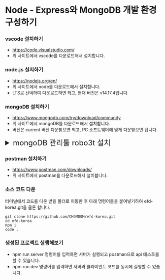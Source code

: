 # Node - Express와 MongoDB 개발 환경 구성하기

### vscode 설치하기

-   https://code.visualstudio.com/
-   위 사이트에서 vscode를 다운로드해서 설치합니다.

### node.js 설치하기

-   https://nodejs.org/en/
-   위 사이트에서 node를 다운로드해서 설치합니다.
-   LTS로 선택하여 다운로드하면 되고, 현재 버전은 v14.17.4입니다.

### mongoDB 설치하기

-   https://www.mongodb.com/try/download/community
-   위 사이트에서 mongoDB를 다운로드해서 설치합니다.
-   버전은 current 버전 다운받으면 되고, PC 소프트웨어에 맞게 다운받으면 됩니다.

<details>
  <summary style="font-size:1.5rem;">mongoDB 관리툴 robo3t 설치</summary>
  <div markdown="1">       
  
  <img src="https://img1.daumcdn.net/thumb/R1280x0/?scode=mtistory2&fname=https%3A%2F%2Fblog.kakaocdn.net%2Fdn%2FcWWqDr%2Fbtrp6c2p2tp%2F2KuZwC3nAZKoClaEHRaSYk%2Fimg.png" width="100%" height="100%" alt="회원가입 API"></img>

<img src="https://img1.daumcdn.net/thumb/R1280x0/?scode=mtistory2&fname=https%3A%2F%2Fblog.kakaocdn.net%2Fdn%2FcWV2ze%2Fbtrp1G4wz06%2FYFUFfQH7bC1e39hK5aGeX1%2Fimg.png" width="100%" height="100%" alt="회원가입 API"></img>
<img src="https://img1.daumcdn.net/thumb/R1280x0/?scode=mtistory2&fname=https%3A%2F%2Fblog.kakaocdn.net%2Fdn%2FbezyHk%2Fbtrp6IzRZjq%2FuRVxhvtKEAm0w3VKKIajLK%2Fimg.png" width="100%" height="100%" alt="회원가입 API"></img>
<img src="https://img1.daumcdn.net/thumb/R1280x0/?scode=mtistory2&fname=https%3A%2F%2Fblog.kakaocdn.net%2Fdn%2F8OEvb%2Fbtrp18M8pMC%2FyPxD3NFidw2ccE8eCbrAG1%2Fimg.png" width="100%" height="100%" alt="회원가입 API"></img>
<img src="https://img1.daumcdn.net/thumb/R1280x0/?scode=mtistory2&fname=https%3A%2F%2Fblog.kakaocdn.net%2Fdn%2FcvuiaG%2Fbtrp01ukEjm%2FcL03aaQGMw3ZKJsLXCLVKk%2Fimg.png" width="100%" height="100%" alt="회원가입 API"></img>
<img src="https://img1.daumcdn.net/thumb/R1280x0/?scode=mtistory2&fname=https%3A%2F%2Fblog.kakaocdn.net%2Fdn%2Fp6TIn%2Fbtrp0KeUBxN%2FOzPlkqoRwksorIlYfOTAk1%2Fimg.png" width="100%" height="100%" alt="회원가입 API"></img>
<img src="https://img1.daumcdn.net/thumb/R1280x0/?scode=mtistory2&fname=https%3A%2F%2Fblog.kakaocdn.net%2Fdn%2FbnZ6XL%2Fbtrp6cBluP9%2Fch8Xqm8Ftgsq9TDCud27Mk%2Fimg.png" width="100%" height="100%" alt="회원가입 API"></img>
<img src="https://img1.daumcdn.net/thumb/R1280x0/?scode=mtistory2&fname=https%3A%2F%2Fblog.kakaocdn.net%2Fdn%2FbnZ6XL%2Fbtrp6cBluP9%2Fch8Xqm8Ftgsq9TDCud27Mk%2Fimg.png" width="100%" height="100%" alt="회원가입 API"></img>

-   https://robomongo.org/download
-   위의 링크로 들어가 Robo 3T 다운로드 버튼 클릭

-   https://gmldbd94.tistory.com/24
-   몽고DB 쿼리문 정리해 놓은 링크입니다.

  </div>
</details>

### postman 설치하기

-   https://www.postman.com/downloads/
-   위 사이트에서 postman을 다운로드해서 설치합니다.

### 소스 코드 다운

터미널에서 코드를 다운 받을 폴더로 이동한 후 아래 명령어들을 붙여넣기하여 efd-korea.git을 클론 합니다.

```
git clone https://github.com/CH4MD0M/efd-korea.git
cd efd-korea
npm i
code .
```

### 생성된 프로젝트 실행해보기

-   npm run server 명령어를 입력하면 서버가 실행되고 postman으로 api 테스트를 할 수 있습니다.
-   npm run dev 명령어를 입력하면 서버와 클라이언트 코드를 동시에 실행할 수 있습니다.
